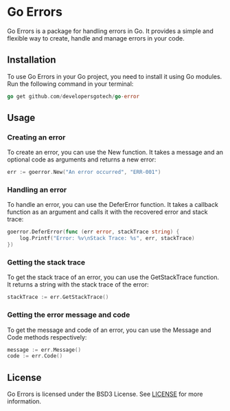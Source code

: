 # Go Errors

Go Errors is a package for handling errors in Go. It provides a simple and flexible way to create, handle and manage
errors in your code.

## Installation

To use Go Errors in your Go project, you need to install it using Go modules. Run the following command in your
terminal:

```go
go get github.com/developersgotech/go-error
```

## Usage

### Creating an error

To create an error, you can use the New function. It takes a message and an optional code as arguments and returns a new
error:

```go
err := goerror.New("An error occurred", "ERR-001")
```

### Handling an error

To handle an error, you can use the DeferError function. It takes a callback function as an argument and calls it with
the recovered error and stack trace:

```go
goerror.DeferError(func (err error, stackTrace string) {
    log.Printf("Error: %v\nStack Trace: %s", err, stackTrace)
})
```

### Getting the stack trace

To get the stack trace of an error, you can use the GetStackTrace function. It returns a string with the stack trace of
the error:

```go
stackTrace := err.GetStackTrace()
```

### Getting the error message and code
To get the message and code of an error, you can use the Message and Code methods respectively:

```go
message := err.Message()
code := err.Code()
```

## License
Go Errors is licensed under the BSD3 License. See [LICENSE](LICENSE) for more information.
